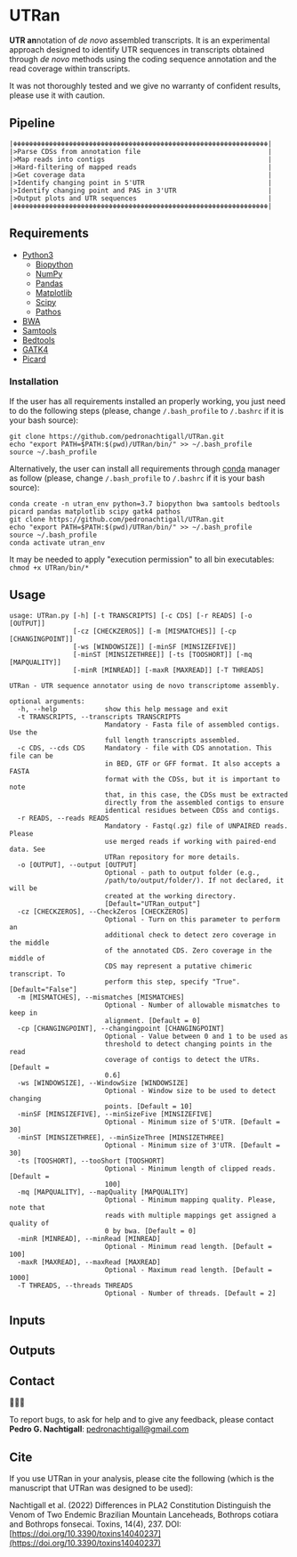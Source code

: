 # UTRan
**UTR an**notation of *de novo* assembled transcripts. It is an experimental approach designed to identify UTR sequences in transcripts obtained through *de novo* methods using the coding sequence annotation and the read coverage within transcripts.

It was not thoroughly tested and we give no warranty of confident results, please use it with caution.

## Pipeline
```
|☬☬☬☬☬☬☬☬☬☬☬☬☬☬☬☬☬☬☬☬☬☬☬☬☬☬☬☬☬☬☬☬☬☬☬☬☬☬☬☬☬☬☬☬☬☬☬☬☬☬☬☬☬☬☬☬☬☬☬☬☬☬☬☬|
|>Parse CDSs from annotation file                                |
|>Map reads into contigs                                         |
|>Hard-filtering of mapped reads                                 |
|>Get coverage data                                              |
|>Identify changing point in 5'UTR                               |
|>Identify changing point and PAS in 3'UTR                       |
|>Output plots and UTR sequences                                 |
|☬☬☬☬☬☬☬☬☬☬☬☬☬☬☬☬☬☬☬☬☬☬☬☬☬☬☬☬☬☬☬☬☬☬☬☬☬☬☬☬☬☬☬☬☬☬☬☬☬☬☬☬☬☬☬☬☬☬☬☬☬☬☬☬|
```
## Requirements

- [Python3](https://www.python.org/)
    - [Biopython](https://biopython.org/wiki/Download)
    - [NumPy](https://numpy.org/)
    - [Pandas](https://pandas.pydata.org/)
    - [Matplotlib](https://matplotlib.org/2.0.2/index.html)
    - [Scipy](https://scipy.org/)
    - [Pathos](https://pypi.org/project/pathos/)
- [BWA](http://bio-bwa.sourceforge.net/)
- [Samtools](http://samtools.sourceforge.net/)
- [Bedtools](https://bedtools.readthedocs.io/)
- [GATK4](https://github.com/broadinstitute/gatk)
- [Picard](https://broadinstitute.github.io/picard/)

### Installation

If the user has all requirements installed an properly working, you just need to do the following steps (please, change ```/.bash_profile``` to ```/.bashrc``` if it is your bash source):
```
git clone https://github.com/pedronachtigall/UTRan.git
echo "export PATH=$PATH:$(pwd)/UTRan/bin/" >> ~/.bash_profile
source ~/.bash_profile
```

Alternatively, the user can install all requirements through [conda](https://conda.io/) manager as follow (please, change ```/.bash_profile``` to ```/.bashrc``` if it is your bash source):
```
conda create -n utran_env python=3.7 biopython bwa samtools bedtools picard pandas matplotlib scipy gatk4 pathos
git clone https://github.com/pedronachtigall/UTRan.git
echo "export PATH=$PATH:$(pwd)/UTRan/bin/" >> ~/.bash_profile
source ~/.bash_profile
conda activate utran_env
```

It may be needed to apply "execution permission" to all bin executables: ```chmod +x UTRan/bin/*```

## Usage
```
usage: UTRan.py [-h] [-t TRANSCRIPTS] [-c CDS] [-r READS] [-o [OUTPUT]]
                [-cz [CHECKZEROS]] [-m [MISMATCHES]] [-cp [CHANGINGPOINT]]
                [-ws [WINDOWSIZE]] [-minSF [MINSIZEFIVE]]
                [-minST [MINSIZETHREE]] [-ts [TOOSHORT]] [-mq [MAPQUALITY]]
                [-minR [MINREAD]] [-maxR [MAXREAD]] [-T THREADS]

UTRan - UTR sequence annotator using de novo transcriptome assembly.

optional arguments:
  -h, --help            show this help message and exit
  -t TRANSCRIPTS, --transcripts TRANSCRIPTS
                        Mandatory - Fasta file of assembled contigs. Use the
                        full length transcripts assembled.
  -c CDS, --cds CDS     Mandatory - file with CDS annotation. This file can be
                        in BED, GTF or GFF format. It also accepts a FASTA
                        format with the CDSs, but it is important to note
                        that, in this case, the CDSs must be extracted
                        directly from the assembled contigs to ensure
                        identical residues between CDSs and contigs.
  -r READS, --reads READS
                        Mandatory - Fastq(.gz) file of UNPAIRED reads. Please
                        use merged reads if working with paired-end data. See
                        UTRan repository for more details.
  -o [OUTPUT], --output [OUTPUT]
                        Optional - path to output folder (e.g.,
                        /path/to/output/folder/). If not declared, it will be
                        created at the working directory.
                        [Default="UTRan_output"]
  -cz [CHECKZEROS], --CheckZeros [CHECKZEROS]
                        Optional - Turn on this parameter to perform an
                        additional check to detect zero coverage in the middle
                        of the annotated CDS. Zero coverage in the middle of
                        CDS may represent a putative chimeric transcript. To
                        perform this step, specify "True". [Default="False"]
  -m [MISMATCHES], --mismatches [MISMATCHES]
                        Optional - Number of allowable mismatches to keep in
                        alignment. [Default = 0]
  -cp [CHANGINGPOINT], --changingpoint [CHANGINGPOINT]
                        Optional - Value between 0 and 1 to be used as
                        threshold to detect changing points in the read
                        coverage of contigs to detect the UTRs. [Default =
                        0.6]
  -ws [WINDOWSIZE], --WindowSize [WINDOWSIZE]
                        Optional - Window size to be used to detect changing
                        points. [Default = 10]
  -minSF [MINSIZEFIVE], --minSizeFive [MINSIZEFIVE]
                        Optional - Minimum size of 5'UTR. [Default = 30]
  -minST [MINSIZETHREE], --minSizeThree [MINSIZETHREE]
                        Optional - Minimum size of 3'UTR. [Default = 30]
  -ts [TOOSHORT], --tooShort [TOOSHORT]
                        Optional - Minimum length of clipped reads. [Default =
                        100]
  -mq [MAPQUALITY], --mapQuality [MAPQUALITY]
                        Optional - Minimum mapping quality. Please, note that
                        reads with multiple mappings get assigned a quality of
                        0 by bwa. [Default = 0]
  -minR [MINREAD], --minRead [MINREAD]
                        Optional - Minimum read length. [Default = 100]
  -maxR [MAXREAD], --maxRead [MAXREAD]
                        Optional - Maximum read length. [Default = 1000]
  -T THREADS, --threads THREADS
                        Optional - Number of threads. [Default = 2]
```

## Inputs

## Outputs

## Contact
:bug::sos::speech_balloon:

To report bugs, to ask for help and to give any feedback, please contact **Pedro G. Nachtigall**: pedronachtigall@gmail.com

## Cite

If you use UTRan in your analysis, please cite the following (which is the manuscript that UTRan was designed to be used):

Nachtigall et al. (2022) Differences in PLA2 Constitution Distinguish the Venom of Two Endemic Brazilian Mountain Lanceheads, Bothrops cotiara and Bothrops fonsecai. Toxins, 14(4), 237. DOI:[https://doi.org/10.3390/toxins14040237](https://doi.org/10.3390/toxins14040237)
